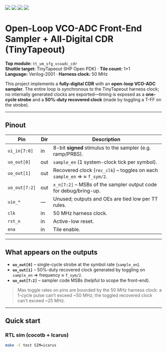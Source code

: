 ![](../../workflows/gds/badge.svg) ![](../../workflows/docs/badge.svg) ![](../../workflows/test/badge.svg) ![](../../workflows/fpga/badge.svg)

# Open-Loop VCO-ADC Front-End Sampler + All-Digital CDR (TinyTapeout)

**Top module:** `tt_um_sfg_vcoadc_cdr`  
**Shuttle target:** TinyTapeout (IHP Open PDK) · **Tile count:** 1×1  
**Language:** Verilog-2001 · **Harness clock:** 50 MHz

This project implements a **fully-digital CDR** with an **open-loop VCO-ADC sampler**. The entire loop is synchronous to the TinyTapeout harness clock; no internally generated clocks are exported—timing is exposed as a **one-cycle strobe** and a **50%-duty recovered clock** (made by toggling a T-FF on the strobe).

---

## Pinout

| Pin          | Dir | Description                                                                 |
|--------------|-----|-----------------------------------------------------------------------------|
| `ui_in[7:0]` | in  | 8-bit **signed** stimulus to the sampler (e.g. ramp/PRBS).                  |
| `uo_out[0]`  | out | `sample_en` (1 system-clock tick per symbol).                               |
| `uo_out[1]`  | out | Recovered clock (`rec_clk`) – toggles on each `sample_en` ⇒ ≈ `f_sym/2`.   |
| `uo_out[7:2]`| out | `x_n[7:2]` – MSBs of the sampler output code for debug/bring-up.            |
| `uio_*`      | —   | Unused; outputs and OEs are tied low per TT rules.                           |
| `clk`        | in  | 50 MHz harness clock.                                                        |
| `rst_n`      | in  | Active-low reset.                                                            |
| `ena`        | in  | Tile enable.                                                                 |

---

## What appears on the outputs

- **`uo_out[0]`** – single-cycle strobe at the symbol rate (`sample_en`).  
- **`uo_out[1]`** – 50%-duty recovered clock generated by toggling on `sample_en` ⇒ frequency ≈ `f_sym/2`.  
- **`uo_out[7:2]`** – sampler code MSBs (helpful to scope the front-end).

> Max toggle rates on pins are bounded by the 50 MHz harness clock: a 1-cycle pulse can’t exceed ~50 MHz; the toggled recovered clock can’t exceed ~25 MHz.

---

## Quick start

### RTL sim (cocotb + Icarus)
```bash
make -C test SIM=icarus
